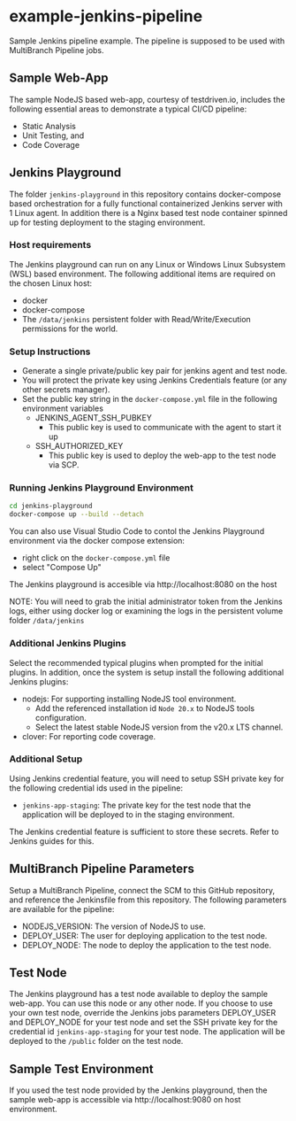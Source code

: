 # example-jenkins-pipeline

Sample Jenkins pipeline example. The pipeline is supposed to be used with MultiBranch Pipeline jobs.

## Sample Web-App

The sample NodeJS based web-app, courtesy of testdriven.io, includes the following essential areas to demonstrate a typical CI/CD pipeline:
 
 - Static Analysis
 - Unit Testing, and
 - Code Coverage

## Jenkins Playground

The folder `jenkins-playground` in this repository contains docker-compose based orchestration for a fully functional containerized Jenkins server with 1 Linux agent. 
In addition there is a Nginx based test node container spinned up for testing deployment to the staging environment.

### Host requirements

The Jenkins playground can run on any Linux or Windows Linux Subsystem (WSL) based environment. The following additional items are required on the chosen Linux host:

 - docker
 - docker-compose
 - The `/data/jenkins` persistent folder with Read/Write/Execution permissions for the world.

### Setup Instructions

 - Generate a single private/public key pair for jenkins agent and test node.
  - You will protect the private key using Jenkins Credentials feature (or any other secrets manager).
 - Set the public key string in the `docker-compose.yml` file in the following environment variables
   - JENKINS_AGENT_SSH_PUBKEY
     - This public key is used to communicate with the agent to start it up
   - SSH_AUTHORIZED_KEY
     - This public key is used to deploy the web-app to the test node via SCP.

### Running Jenkins Playground Environment

``` bash
cd jenkins-playground
docker-compose up --build --detach
```

You can also use Visual Studio Code to contol the Jenkins Playground environment via the docker compose extension:
 - right click on the `docker-compose.yml` file
 - select "Compose Up"

The Jenkins playground is accesible via http://localhost:8080 on the host

NOTE: You will need to grab the initial administrator token from the Jenkins logs, either using docker log or examining
the logs in the persistent volume folder `/data/jenkins`

### Additional Jenkins Plugins

Select the recommended typical plugins when prompted for the initial plugins. In addition, once the system is setup install the following additional Jenkins plugins:

 - nodejs: For supporting installing NodeJS tool environment.
   - Add the referenced installation id `Node 20.x` to NodeJS tools configuration. 
   - Select the latest stable NodeJS version from the v20.x LTS channel.
 - clover: For reporting code coverage.

### Additional Setup

Using Jenkins credential feature, you will need to setup SSH private key for the following credential ids used in the pipeline:

 - `jenkins-app-staging`: The private key for the test node that the application will be deployed to in the staging environment.

The Jenkins credential feature is sufficient to store these secrets. Refer to Jenkins guides for this. 

## MultiBranch Pipeline Parameters

Setup a MultiBranch Pipeline, connect the SCM to this GitHub repository, and reference the Jenkinsfile from this repository. The following parameters are available for the pipeline:

  - NODEJS_VERSION: The version of NodeJS to use.
  - DEPLOY_USER: The user for deploying application to the test node.
  - DEPLOY_NODE: The node to deploy the application to the test node.

## Test Node

The Jenkins playground has a test node available to deploy the sample web-app. You can use this node or any other node. If you choose to use
your own test node, override the Jenkins jobs parameters DEPLOY_USER and DEPLOY_NODE for your test node and set the SSH private key for the
credential id `jenkins-app-staging` for your test node. The application will be deployed to the `/public` folder on the test node.

## Sample Test Environment

If you used the test node provided by the Jenkins playground, then the sample web-app is accessible via http://localhost:9080 on host environment.